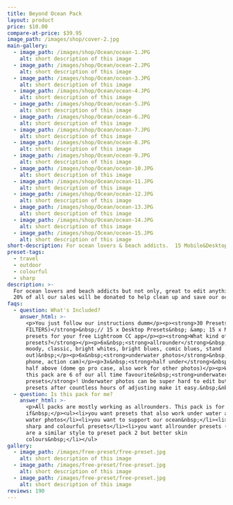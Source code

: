 ```yaml
---
title: Beyond Ocean Pack
layout: product
price: $10.00
compare-at-price: $39.95
image_path: /images/shop/cover-2.jpg
main-gallery:
  - image_path: /images/shop/Ocean/ocean-1.JPG
    alt: short description of this image
  - image_path: /images/shop/Ocean/ocean-2.JPG
    alt: short description of this image
  - image_path: /images/shop/Ocean/ocean-3.JPG
    alt: short description of this image
  - image_path: /images/shop/Ocean/ocean-4.JPG
    alt: short description of this image
  - image_path: /images/shop/Ocean/ocean-5.JPG
    alt: short description of this image
  - image_path: /images/shop/Ocean/ocean-6.JPG
    alt: short description of this image
  - image_path: /images/shop/Ocean/ocean-7.JPG
    alt: short description of this image
  - image_path: /images/shop/Ocean/ocean-8.JPG
    alt: short description of this image
  - image_path: /images/shop/Ocean/ocean-9.JPG
    alt: short description of this image
  - image_path: /images/shop/Ocean/ocean-10.JPG
    alt: short description of this image
  - image_path: /images/shop/Ocean/ocean-11.JPG
    alt: short description of this image
  - image_path: /images/shop/Ocean/ocean-12.JPG
    alt: short description of this image
  - image_path: /images/shop/Ocean/ocean-13.JPG
    alt: short description of this image
  - image_path: /images/shop/Ocean/ocean-14.JPG
    alt: short description of this image
  - image_path: /images/shop/Ocean/ocean-15.JPG
    alt: short description of this image
short-description: For ocean lovers & beach addicts.  15 Mobile&Desktop Presets.
preset-tags:
  - travel
  - outdoor
  - colourful
  - sharp
description: >-
  For ocean lovers and beach addicts but not only, great to edit anything else.
  20% of all our sales will be donated to help clean up and save our oceans.
faqs:
  - question: What's Included?
    answer_html: >-
      <p>You just follow our instructions dumm</p><p><strong>30 Presets (PHOTO
      FILTERS)</strong>&nbsp;// 15 x Desktop Presets&nbsp; &amp; 15 x Mobile
      presets for your free Lightroom CC app</p><p><strong>What kind of
      presets?</strong></p><p>6x&nbsp;<strong>allrounder</strong>&nbsp;presets (
      moody, classic, bright whites, bright blues, comic blues, stand
      out)&nbsp;</p><p>6x&nbsp;<strong>underwater photos</strong>&nbsp;(gopro,
      phone, action cam)</p><p>3x&nbsp;<strong>half under</strong>&nbsp;water,
      half above (dome go pro case, also work for other photos)</p><p>Within
      this pack are 6 of our all time favourite&nbsp;<strong>underwater
      presets</strong>! Underwater photos can be super hard to edit but these
      presets after countless hours of adjusting make it easy.&nbsp;&nbsp;</p>
  - question: Is this pack for me?
    answer_html: >-
      <p>All packs are mostly working as allrounders. This pack is for you
      if&nbsp;</p><ul><li>you want presets that also work under water and for
      water photos</li><li>you want to support our ocean&nbsp;</li><li>you like
      sharp and colourful presets</li><li>you want allrounder presets (6) that
      are a similar style to preset pack 2 but better skin
      colours&nbsp;</li></ul>
gallery:
  - image_path: /images/free-preset/free-preset.jpg
    alt: short description of this image
  - image_path: /images/free-preset/free-preset.jpg
    alt: short description of this image
  - image_path: /images/free-preset/free-preset.jpg
    alt: short description of this image
reviews: 190
---
```


&nbsp;

&nbsp;